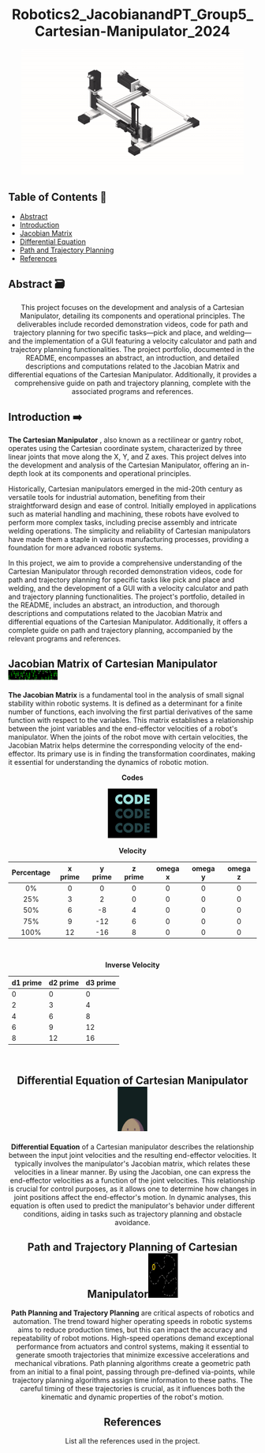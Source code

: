 <div align="center">
  <h1>Robotics2_JacobianandPT_Group5_Cartesian-Manipulator_2024</h1>
  <img src="https://github.com/Ar0nJames/Robotics2_JacobianandPT_Group5_Cartesian-Manipulator_2024/blob/main/Img%20folder/DASDADW.gif" style="height: 255px; width: 450px;">
</div>



## Table of Contents 📁
- [Abstract](#abstract)
- [Introduction](#introduction)
- [Jacobian Matrix](#jacobian-matrix)
- [Differential Equation](#differential-equation)
- [Path and Trajectory Planning](#path-and-trajectory-planning)
- [References](#references)

## Abstract 🗃️
<a name="abstract"></a>
<div align="center">
  <p>This project focuses on the development and analysis of a Cartesian Manipulator, detailing its components and operational principles. The deliverables include recorded demonstration videos, code for path and trajectory planning for two specific tasks—pick and place, and welding—and the implementation of a GUI featuring a velocity calculator and path and trajectory planning functionalities. The project portfolio, documented in the README, encompasses an abstract, an introduction, and detailed descriptions and computations related to the Jacobian Matrix and differential equations of the Cartesian Manipulator. Additionally, it provides a comprehensive guide on path and trajectory planning, complete with the associated programs and references.</p>
</div>

## Introduction ➡️

<a name="introduction"></a>
**The Cartesian Manipulator** , also known as a rectilinear or gantry robot, operates using the Cartesian coordinate system, characterized by three linear joints that move along the X, Y, and Z axes. This project delves into the development and analysis of the Cartesian Manipulator, offering an in-depth look at its components and operational principles.

Historically, Cartesian manipulators emerged in the mid-20th century as versatile tools for industrial automation, benefiting from their straightforward design and ease of control. Initially employed in applications such as material handling and machining, these robots have evolved to perform more complex tasks, including precise assembly and intricate welding operations. The simplicity and reliability of Cartesian manipulators have made them a staple in various manufacturing processes, providing a foundation for more advanced robotic systems.

In this project, we aim to provide a comprehensive understanding of the Cartesian Manipulator through recorded demonstration videos, code for path and trajectory planning for specific tasks like pick and place and welding, and the development of a GUI with a velocity calculator and path and trajectory planning functionalities. The project's portfolio, detailed in the README, includes an abstract, an introduction, and thorough descriptions and computations related to the Jacobian Matrix and differential equations of the Cartesian Manipulator. Additionally, it offers a complete guide on path and trajectory planning, accompanied by the relevant programs and references.

</div>

## Jacobian Matrix of Cartesian Manipulator <img src="https://github.com/Ar0nJames/Robotics2_JacobianandPT_Group5_Cartesian-Manipulator_2024/blob/main/Img%20folder/200w.gif" style="height: 20px; width: 100px;">
</p>

<a name="jacobian-matrix"></a>
**The Jacobian Matrix** is a fundamental tool in the analysis of small signal stability within robotic systems. It is defined as a determinant for a finite number of functions, each involving the first partial derivatives of the same function with respect to the variables. This matrix establishes a relationship between the joint variables and the end-effector velocities of a robot's manipulator. When the joints of the robot move with certain velocities, the Jacobian Matrix helps determine the corresponding velocity of the end-effector. Its primary use is in finding the transformation coordinates, making it essential for understanding the dynamics of robotic motion.


<div align="center">
<p align="center"> <b>Codes</b> </p>
  <a href="Jacobian Matrix/code.s">
    <img src= "https://github.com/Ar0nJames/Robotics2_JacobianandPT_Group5_Cartesian-Manipulator_2024/blob/main/Img%20folder/200w%20(2).gif" width="100">
  </a>
</p>




<div align="center">
<p align="center"> <b> Velocity </b> </p>

| Percentage | x prime | y prime | z prime | omega x | omega y | omega z |
|:---:|:---:|:---:|:---:|:---:|:---:|:---:|
| 0% | 0 | 0 | 0 | 0 | 0 | 0 |
| 25% | 3 | 2 | 0 | 0 | 0 | 0 |
| 50% | 6 | -8 | 4 | 0 | 0 | 0 |
| 75% | 9 | -12 | 6 | 0 | 0 | 0 |
| 100% | 12 | -16 | 8 | 0 | 0 | 0 |

</div>
<br>



<div align="center">
<p align="center"> <b>Inverse Velocity </b> </p>

| d1 prime | d2 prime | d3 prime |
|---|---|---|
| 0 | 0 | 0 |
| 2 | 3 | 4 |
| 4 | 6 | 8 |
| 6 | 9 | 12 |
| 8 | 12 | 16 |

</div>
<br>



## Differential Equation of Cartesian Manipulator <img src="https://github.com/Ar0nJames/Robotics2_JacobianandPT_Group5_Cartesian-Manipulator_2024/blob/main/Img%20folder/200w%20(1).gif" style="height: 90px; width: 60px;">
</p>

<a name="differential-equation"></a>
**Differential Equation** of a Cartesian manipulator describes the relationship between the input joint velocities and the resulting end-effector velocities. It typically involves the manipulator's Jacobian matrix, which relates these velocities in a linear manner. By using the Jacobian, one can express the end-effector velocities as a function of the joint velocities. This relationship is crucial for control purposes, as it allows one to determine how changes in joint positions affect the end-effector's motion. In dynamic analyses, this equation is often used to predict the manipulator's behavior under different conditions, aiding in tasks such as trajectory planning and obstacle avoidance.














## Path and Trajectory Planning of Cartesian Manipulator<img src="https://github.com/Ar0nJames/Robotics2_JacobianandPT_Group5_Cartesian-Manipulator_2024/blob/main/Img%20folder/6ip5rnXAT.gif" style="height: 90px; width: 60px;">

<a name="path-and-trajectory-planning"></a>
**Path Planning and Trajectory Planning** are critical aspects of robotics and automation. The trend toward higher operating speeds in robotic systems aims to reduce production times, but this can impact the accuracy and repeatability of robot motions. High-speed operations demand exceptional performance from actuators and control systems, making it essential to generate smooth trajectories that minimize excessive accelerations and mechanical vibrations. Path planning algorithms create a geometric path from an initial to a final point, passing through pre-defined via-points, while trajectory planning algorithms assign time information to these paths. The careful timing of these trajectories is crucial, as it influences both the kinematic and dynamic properties of the robot's motion.









## References
<a name="references"></a>
List all the references used in the project.




